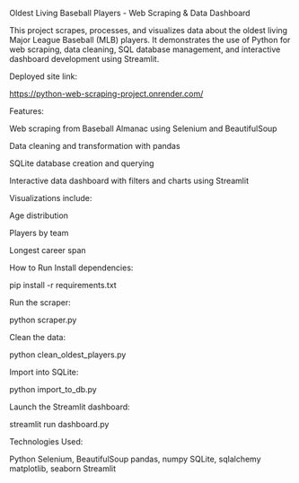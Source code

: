 
Oldest Living Baseball Players - Web Scraping & Data Dashboard

This project scrapes, processes, and visualizes data about the oldest living Major League Baseball (MLB) players. It demonstrates the use of Python for web scraping, data cleaning, SQL database management, and interactive dashboard development using Streamlit.

Deployed site link:

https://python-web-scraping-project.onrender.com/


Features:

Web scraping from Baseball Almanac using Selenium and BeautifulSoup

Data cleaning and transformation with pandas

SQLite database creation and querying

Interactive data dashboard with filters and charts using Streamlit

Visualizations include:

Age distribution

Players by team

Longest career span



How to Run
Install dependencies:

pip install -r requirements.txt

Run the scraper:

python scraper.py

Clean the data:

python clean_oldest_players.py

Import into SQLite:

python import_to_db.py

Launch the Streamlit dashboard:

streamlit run dashboard.py


Technologies Used:

Python
Selenium, BeautifulSoup
pandas, numpy
SQLite, sqlalchemy
matplotlib, seaborn
Streamlit

